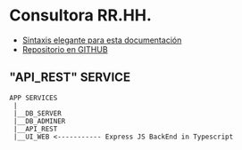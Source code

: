 # Consultora RR.HH.
- [Sintaxis elegante para esta documentación](https://docs.github.com/es/github/writing-on-github/getting-started-with-writing-and-formatting-on-github/basic-writing-and-formatting-syntax)
- [Repositorio en GITHUB](https://github.com/sergioarieljuarez/rrhh-pp3-2022)

## "API_REST" SERVICE

```
APP SERVICES
 |
 |__DB_SERVER
 |__DB_ADMINER
 |__API_REST
 |__UI_WEB <----------- Express JS BackEnd in Typescript
```
